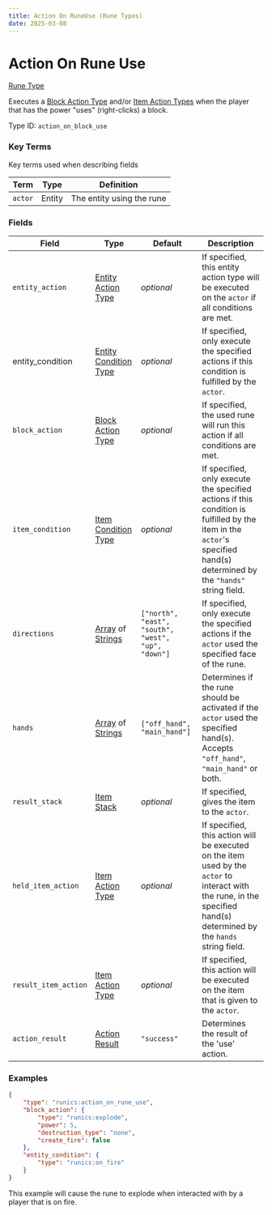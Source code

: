 ```yaml
---
title: Action On RuneUse (Rune Types)
date: 2025-03-08
---
```


# Action On Rune Use

[Rune Type](../rune_types.md)

Executes a [Block Action Type](../block_action_types.md) and/or [Item Action Types](../item_action_types.md) when the player that has the power "uses" (right-clicks) a block.

Type ID: `action_on_block_use`


### Key Terms
Key terms used when describing fields

| Term    | Type   | Definition                |
| ------- | ------ | ------------------------- |
| `actor` | Entity | The entity using the rune |


### Fields

| Field                | Type                                                                  | Default                                            | Description                                                                                                                                                              |
| -------------------- | --------------------------------------------------------------------- | -------------------------------------------------- | ------------------------------------------------------------------------------------------------------------------------------------------------------------------------ |
| `entity_action`      | [Entity Action Type](../entity_action_types.md)                       | _optional_                                         | If specified, this entity action type will be executed on the `actor` if all conditions are met.                                                                         |
| entity_condition     | [Entity Condition Type](types/entity_condition_types.md)              | *optional*                                         | If specified, only execute the specified actions if this condition is fulfilled by the `actor`.                                                                          |
| `block_action`       | [Block Action Type](../block_action_types.md)                         | _optional_                                         | If specified, the used rune will run this action if all conditions are met.                                                                                              |
| `item_condition`     | [Item Condition Type](../item_condition_types.md)                     | _optional_                                         | If specified, only execute the specified actions if this condition is fulfilled by the item in the `actor`'s specified hand(s) determined by the `"hands"` string field. |
| `directions`         | [Array](../data_types/array.md) of [Strings](../data_types/string.md) | `["north", "east", "south", "west", "up", "down"]` | If specified, only execute the specified actions if the `actor` used the specified face of the rune.                                                                     |
| `hands`              | [Array](../data_types/array.md) of [Strings](../data_types/string.md) | `["off_hand", "main_hand"]`                        | Determines if the rune should be activated if the `actor` used the specified hand(s). Accepts `"off_hand"`, `"main_hand"` or both.                                       |
| `result_stack`       | [Item Stack](../data_types/item_stack.md)                             | _optional_                                         | If specified, gives the item to the `actor`.                                                                                                                             |
| `held_item_action`   | [Item Action Type](../item_action_types.md)                           | _optional_                                         | If specified, this action will be executed on the item used by the `actor` to interact with the rune, in the specified hand(s) determined by the `hands` string field.   |
| `result_item_action` | [Item Action Type](../item_action_types.md)                           | _optional_                                         | If specified, this action will be executed on the item that is given to the `actor`.                                                                                     |
| `action_result`      | [Action Result](../data_types/action_result.md)                       | `"success"`                                        | Determines the result of the 'use' action.                                                                                                                               |


### Examples

```json
{
    "type": "runics:action_on_rune_use",
    "block_action": {
        "type": "runics:explode",
        "power": 5,
        "destruction_type": "none",
        "create_fire": false
    },
    "entity_condition": {
        "type": "runics:on_fire"
    }
}
```

This example will cause the rune to explode when interacted with by a player that is on fire.
